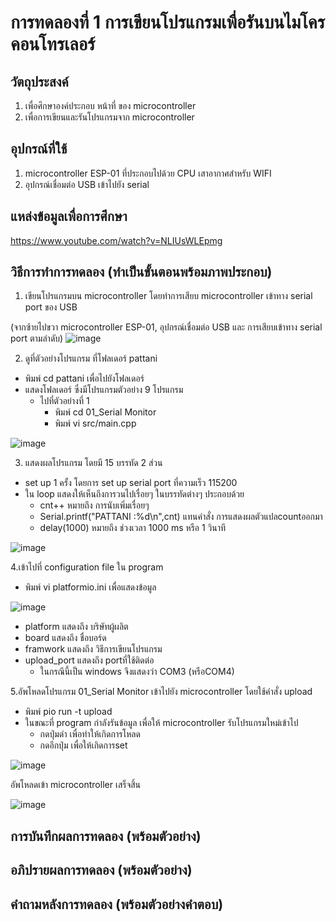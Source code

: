 # การทดลองที่ 1 การเขียนโปรแกรมเพื่อรันบนไมโครคอนโทรเลอร์

## วัตถุประสงค์
1. เพื่อศึกษาองค์ประกอบ หน้าที่ ของ microcontroller
2. เพื่อการเขียนและรันโปรแกรมจาก microcontroller

## อุปกรณ์ที่ใช้
1. microcontroller ESP-01 ที่ประกอบไปด้วย CPU เสาอากาศสำหรับ WIFI
2. อุปกรณ์เชื่อมต่อ USB เข้าไปยัง serial

## แหล่งข้อมูลเพื่อการศึกษา
https://www.youtube.com/watch?v=NLIUsWLEpmg

## วิธีการทำการทดลอง (ทำเป็นขั้นตอนพร้อมภาพประกอบ)
1. เขียนโปรแกรมบน microcontroller โดยทำการเสียบ microcontroller เข้าทาง serial port ของ USB 

(จากซ้ายไปขวา microcontroller ESP-01, อุปกรณ์เชื่อมต่อ USB และ การเสียบเข้าทาง serial port ตามลำดับ)
![image](https://user-images.githubusercontent.com/80879966/112019858-6dcadf80-8b62-11eb-8370-cc9b002280f5.jpg)

2. ดูที่ตัวอย่างโปรแกรม ที่โฟลเดอร์ pattani
- พิมพ์ cd pattani เพื่อไปยังโฟลเดอร์
- แสดงโฟลเดอร์ ซึ่งมีโปรแกรมตัวอย่าง 9 โปรแกรม
  - ไปที่ตัวอย่างที่ 1
    - พิมพ์ cd 01_Serial Monitor
    - พิมพ์ vi src/main.cpp

![image](https://user-images.githubusercontent.com/80879966/112027725-0a44b000-8b6a-11eb-89d6-69a81fd87226.jpg)

3. แสดงผลโปรแกรม โดยมี 15 บรรทัด 2 ส่วน
- set up 1 ครั้ง โดยการ set up serial port ที่ความเร็ว 115200
- ใน loop แสดงให้เห็นถึงการวนไปเรื่อยๆ ในบรรทัดต่างๆ ประกอบด้วย
  - cnt++ หมายถึง การนับเพิ่มเรื่อยๆ 
  - Serial.printf("PATTANI :%d\n",cnt) แทนคำสั่ง การแสดงผลตัวแปลcountออกมา
  - delay(1000) หมายถึง ช่วงเวลา 1000 ms หรือ 1 วินาที

![image](https://user-images.githubusercontent.com/80879966/112027096-72df5d00-8b69-11eb-9673-d481aa1b012b.jpg)

4.เข้าไปที่ configuration file ใน program
- พิมพ์ vi platformio.ini เพื่อแสดงข้อมูล

![image](https://user-images.githubusercontent.com/80879966/112023078-7b359900-8b65-11eb-89bb-9c9c617811b9.jpg)

  - platform แสดงถึง บริษัทผู้ผลิต
  - board แสดงถึง ชื่อบอร์ด
  - framwork แสดงถึง วิธีการเขียนโปรแกรม
  - upload_port แสดงถึง portที่ใช้ติดต่อ 
    - ในกรณีนี้เป็น windows จึงแสดงว่า COM3 (หรือCOM4)

5.อัพโหลดโปรแกรม 01_Serial Monitor เข้าไปยัง microcontroller โดยใช้คำสั่ง upload
- พิมพ์ pio run -t upload
- ในขณะที่ program กำลังรันข้อมูล เพื่อให้ microcontroller รับโปรแกรมใหม่เข้าไป
  - กดปุ่มดำ เพื่อทำให้เกิดการโหลด 
  - กดอีกปุ่ม เพื่อให้เกิดการset

![image](https://user-images.githubusercontent.com/80879966/112024929-41659200-8b67-11eb-8684-a86257d30a28.jpg)

  อัพโหลดเข้า microcontroller เสร็จสิ้น

![image](https://user-images.githubusercontent.com/80879966/112025795-1b8cbd00-8b68-11eb-89e9-aa61561284e4.jpg)
## การบันทึกผลการทดลอง (พร้อมตัวอย่าง)
## อภิปรายผลการทดลอง (พร้อมตัวอย่าง)
## คำถามหลังการทดลอง (พร้อมตัวอย่างคำตอบ)
